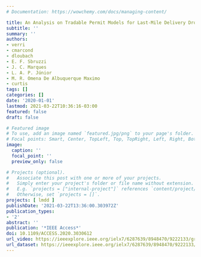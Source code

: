 ```yaml
---
# Documentation: https://wowchemy.com/docs/managing-content/

title: An Analysis on Tradable Permit Models for Last-Mile Delivery Drones
subtitle: ''
summary: ''
authors:
- verri
- cmarcond
- dloubach
- E. F. Sbruzzi
- J. C. Marques
- L. A. P. Júnior
- M. R. Omena De Albuquerque Maximo
- curtis
tags: []
categories: []
date: '2020-01-01'
lastmod: 2021-03-22T10:36:16-03:00
featured: false
draft: false

# Featured image
# To use, add an image named `featured.jpg/png` to your page's folder.
# Focal points: Smart, Center, TopLeft, Top, TopRight, Left, Right, BottomLeft, Bottom, BottomRight.
image:
  caption: ''
  focal_point: ''
  preview_only: false

# Projects (optional).
#   Associate this post with one or more of your projects.
#   Simply enter your project's folder or file name without extension.
#   E.g. `projects = ["internal-project"]` references `content/project/deep-learning/index.md`.
#   Otherwise, set `projects = []`.
projects: [ lmdd ]
publishDate: '2021-03-22T13:36:00.303972Z'
publication_types:
- '2'
abstract: ''
publication: '*IEEE Access*'
doi: 10.1109/ACCESS.2020.3030612
url_video: https://ieeexplore.ieee.org/ielx7/6287639/8948470/9222133/graphical_abstract/access-gavideo-3030612.mp4
url_dataset: https://ieeexplore.ieee.org/ielx7/6287639/8948470/9222133/access-3030612-mm.zip?arnumber=9222133
---
```

